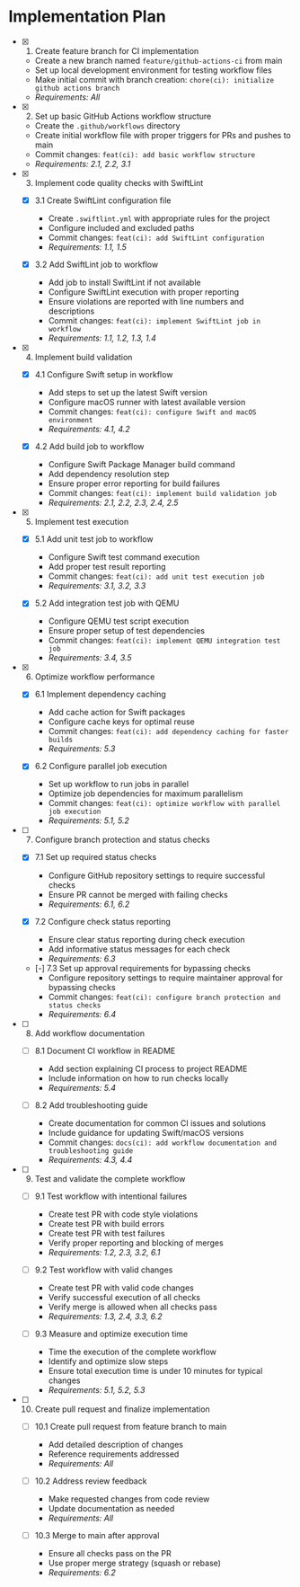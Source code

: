 # Implementation Plan

- [x] 1. Create feature branch for CI implementation
  - Create a new branch named `feature/github-actions-ci` from main
  - Set up local development environment for testing workflow files
  - Make initial commit with branch creation: `chore(ci): initialize github actions branch`
  - _Requirements: All_

- [x] 2. Set up basic GitHub Actions workflow structure
  - Create the `.github/workflows` directory
  - Create initial workflow file with proper triggers for PRs and pushes to main
  - Commit changes: `feat(ci): add basic workflow structure`
  - _Requirements: 2.1, 2.2, 3.1_

- [x] 3. Implement code quality checks with SwiftLint
  - [x] 3.1 Create SwiftLint configuration file
    - Create `.swiftlint.yml` with appropriate rules for the project
    - Configure included and excluded paths
    - Commit changes: `feat(ci): add SwiftLint configuration`
    - _Requirements: 1.1, 1.5_
  
  - [x] 3.2 Add SwiftLint job to workflow
    - Add job to install SwiftLint if not available
    - Configure SwiftLint execution with proper reporting
    - Ensure violations are reported with line numbers and descriptions
    - Commit changes: `feat(ci): implement SwiftLint job in workflow`
    - _Requirements: 1.1, 1.2, 1.3, 1.4_

- [x] 4. Implement build validation
  - [x] 4.1 Configure Swift setup in workflow
    - Add steps to set up the latest Swift version
    - Configure macOS runner with latest available version
    - Commit changes: `feat(ci): configure Swift and macOS environment`
    - _Requirements: 4.1, 4.2_
  
  - [x] 4.2 Add build job to workflow
    - Configure Swift Package Manager build command
    - Add dependency resolution step
    - Ensure proper error reporting for build failures
    - Commit changes: `feat(ci): implement build validation job`
    - _Requirements: 2.1, 2.2, 2.3, 2.4, 2.5_

- [x] 5. Implement test execution
  - [x] 5.1 Add unit test job to workflow
    - Configure Swift test command execution
    - Add proper test result reporting
    - Commit changes: `feat(ci): add unit test execution job`
    - _Requirements: 3.1, 3.2, 3.3_
  
  - [x] 5.2 Add integration test job with QEMU
    - Configure QEMU test script execution
    - Ensure proper setup of test dependencies
    - Commit changes: `feat(ci): implement QEMU integration test job`
    - _Requirements: 3.4, 3.5_

- [x] 6. Optimize workflow performance
  - [x] 6.1 Implement dependency caching
    - Add cache action for Swift packages
    - Configure cache keys for optimal reuse
    - Commit changes: `feat(ci): add dependency caching for faster builds`
    - _Requirements: 5.3_
  
  - [x] 6.2 Configure parallel job execution
    - Set up workflow to run jobs in parallel
    - Optimize job dependencies for maximum parallelism
    - Commit changes: `feat(ci): optimize workflow with parallel job execution`
    - _Requirements: 5.1, 5.2_

- [ ] 7. Configure branch protection and status checks
  - [x] 7.1 Set up required status checks
    - Configure GitHub repository settings to require successful checks
    - Ensure PR cannot be merged with failing checks
    - _Requirements: 6.1, 6.2_
  
  - [x] 7.2 Configure check status reporting
    - Ensure clear status reporting during check execution
    - Add informative status messages for each check
    - _Requirements: 6.3_
  
  - [-] 7.3 Set up approval requirements for bypassing checks
    - Configure repository settings to require maintainer approval for bypassing checks
    - Commit changes: `feat(ci): configure branch protection and status checks`
    - _Requirements: 6.4_

- [ ] 8. Add workflow documentation
  - [ ] 8.1 Document CI workflow in README
    - Add section explaining CI process to project README
    - Include information on how to run checks locally
    - _Requirements: 5.4_
  
  - [ ] 8.2 Add troubleshooting guide
    - Create documentation for common CI issues and solutions
    - Include guidance for updating Swift/macOS versions
    - Commit changes: `docs(ci): add workflow documentation and troubleshooting guide`
    - _Requirements: 4.3, 4.4_

- [ ] 9. Test and validate the complete workflow
  - [ ] 9.1 Test workflow with intentional failures
    - Create test PR with code style violations
    - Create test PR with build errors
    - Create test PR with test failures
    - Verify proper reporting and blocking of merges
    - _Requirements: 1.2, 2.3, 3.2, 6.1_
  
  - [ ] 9.2 Test workflow with valid changes
    - Create test PR with valid code changes
    - Verify successful execution of all checks
    - Verify merge is allowed when all checks pass
    - _Requirements: 1.3, 2.4, 3.3, 6.2_
  
  - [ ] 9.3 Measure and optimize execution time
    - Time the execution of the complete workflow
    - Identify and optimize slow steps
    - Ensure total execution time is under 10 minutes for typical changes
    - _Requirements: 5.1, 5.2, 5.3_
- [ ] 10. Create pull request and finalize implementation
  - [ ] 10.1 Create pull request from feature branch to main
    - Add detailed description of changes
    - Reference requirements addressed
    - _Requirements: All_
  
  - [ ] 10.2 Address review feedback
    - Make requested changes from code review
    - Update documentation as needed
    - _Requirements: All_
  
  - [ ] 10.3 Merge to main after approval
    - Ensure all checks pass on the PR
    - Use proper merge strategy (squash or rebase)
    - _Requirements: 6.2_